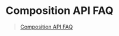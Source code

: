 # Composition API FAQ

> [Composition API FAQ](https://vuejs.org/guide/extras/composition-api-faq.html)

